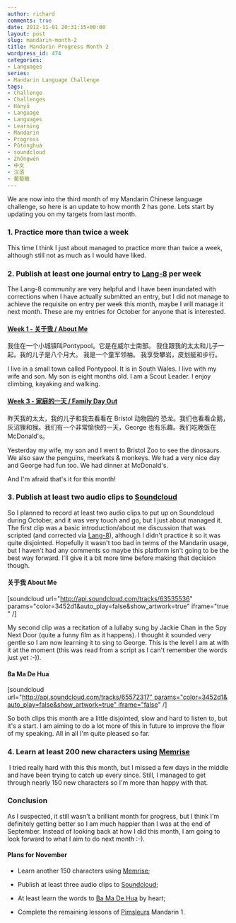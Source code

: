 ```yaml
---
author: richard
comments: true
date: 2012-11-01 20:31:15+00:00
layout: post
slug: mandarin-month-2
title: Mandarin Progress Month 2
wordpress_id: 474
categories:
- Languages
series:
- Mandarin Language Challenge
tags:
- Challenge
- Challenges
- Hànyǔ
- Language
- Languages
- Learning
- Mandarin
- Progress
- Pǔtōnghuà
- soundcloud
- Zhōngwén
- 中文
- 汉语
- 葡萄糖
---
```


We are now into the third month of my Mandarin Chinese language challenge, so here is an update to how month 2 has gone. Lets start by updating you on my targets from last month.


### 1. Practice more than twice a week




This time I think I just about managed to practice more than twice a week, although still not as much as I would have liked.





### 2. Publish at least one journal entry to [Lang-8](http://lang-8.com/) per week




The Lang-8 community are very helpful and I have been inundated with corrections when I have actually submitted an entry, but I did not manage to achieve the requisite on entry per week this month, maybe I will manage it next month. These are my entries for October for anyone that is interested.





#### [Week 1 - 关于我 / About Me](http://lang-8.com/280403/journals/1710811/%25E5%2585%25B3%25E4%25BA%258E%25E6%2588%2591)




我住在一个小城镇叫Pontypool。它是在威尔士南部。
我住跟我的太太和儿子一起。我的儿子是八个月大。
我是一个童军领袖。 我享受攀岩，皮划艇和步行。




I live in a small town called Pontypool. It is in South Wales.
I live with my wife and son. My son is eight months old.
I am a Scout Leader. I enjoy climbing, kayaking and walking.





#### [Week 3 - 家庭的一天 / Family Day Out](http://lang-8.com/280403/journals/1740662/%25E5%25AE%25B6%25E5%25BA%25AD%25E7%259A%2584%25E4%25B8%2580%25E5%25A4%25A9)




昨天我的太太，我的儿子和我去看看在 Bristol 动物园的 恐龙。我们也看看企鹅，灰沼狸和猴。我们有一个非常愉快的一天，George 也有乐趣。我们吃晚饭在McDonald's。




Yesterday my wife, my son and I went to Bristol Zoo to see the dinosaurs. We also saw the penguins, meerkats & monkeys. We had a very nice day and George had fun too. We had dinner at McDonald's.




And I'm afraid that's it for this month!





### 3. Publish at least two audio clips to [Soundcloud](http://soundcloud.com/)




So I planned to record at least two audio clips to put up on Soundcloud during October, and it was very touch and go, but I just about managed it. The first clip was a basic introduction/about me discussion that was scripted (and corrected via [Lang-8](http://lang-8.com/)), although I didn't practice it so it was quite disjointed. Hopefully it wasn't too bad in terms of the Mandarin usage, but I haven't had any comments so maybe this platform isn't going to be the best way forward. I'll give it a bit more time before making that decision though.





#### 关于我 About Me




[soundcloud url="http://api.soundcloud.com/tracks/63535536" params="color=3452d1&auto_play=false&show_artwork=true" iframe="true" /]




My second clip was a recitation of a lullaby sung by Jackie Chan in the Spy Next Door (quite a funny film as it happens). I thought it sounded very gentle so I am now learning it to sing to George. This is the level I am at with it at the moment (this was read from a script as I can't remember the words just yet :-)).





#### Ba Ma De Hua




[soundcloud url="http://api.soundcloud.com/tracks/65572317" params="color=3452d1&auto_play=false&show_artwork=true" iframe="false" /]




So both clips this month are a little disjointed, slow and hard to listen to, but it's a start. I am aiming to do a lot more of this in future to improve the flow of my speaking. All in all I'm quite pleased so far.





### 4. Learn at least 200 new characters using [Memrise](http://www.memrise.com/)




 I tried really hard with this this month, but I missed a few days in the middle and have been trying to catch up every since. Still, I managed to get through nearly 150 new characters so I'm more than happy with that.





### Conclusion


As I suspected, it still wasn't a brilliant month for progress, but I think I'm definitely getting better so I am much happier than I was at the end of September. Instead of looking back at how I did this month, I am going to look forward to what I aim to do next month :-).


#### Plans for November





	
  * Learn another 150 characters using [Memrise](http://www.memrise.com/);

	
  * Publish at least three audio clips to [Soundcloud](http://soundcloud.com/);

	
  * At least learn the words to [Ba Ma De Hua](http://soundcloud.com/richardpperry/ba-ma-de-hua) by heart;

	
  * Complete the remaining lessons of [Pimsleurs](http://www.pimsleur.com/Learn-Mandarin-Chinese) Mandarin 1.


